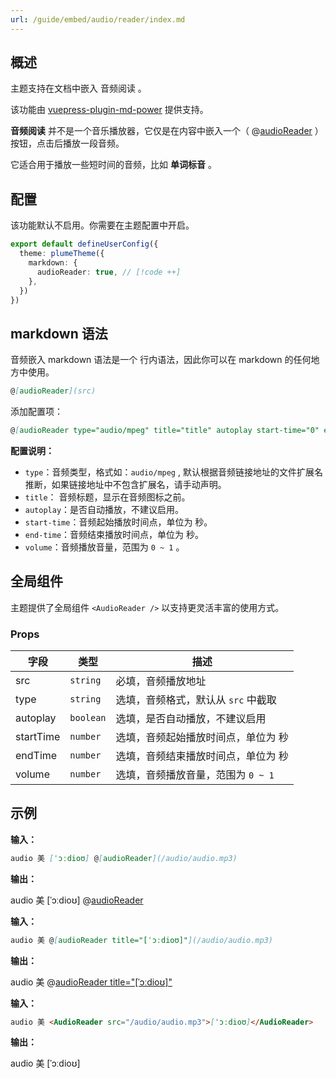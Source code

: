 ```yaml
---
url: /guide/embed/audio/reader/index.md
---
```

## 概述

主题支持在文档中嵌入 音频阅读 。

该功能由 [vuepress-plugin-md-power](../../config/plugins/markdown-power.md) 提供支持。

**音频阅读** 并不是一个音乐播放器，它仅是在内容中嵌入一个（ @[audioReader](https://sensearch.baidu.com/gettts?lan=en\&spd=3\&source=alading\&text=audio) ）按钮，点击后播放一段音频。

它适合用于播放一些短时间的音频，比如 **单词标音** 。

## 配置

该功能默认不启用。你需要在主题配置中开启。

```ts title=".vuepress/config.ts"
export default defineUserConfig({
  theme: plumeTheme({
    markdown: {
      audioReader: true, // [!code ++]
    },
  })
})
```

## markdown 语法

音频嵌入 markdown 语法是一个 行内语法，因此你可以在 markdown 的任何地方中使用。

```md
@[audioReader](src)
```

添加配置项：

```md
@[audioReader type="audio/mpeg" title="title" autoplay start-time="0" end-time="10" volume="0.7"](src)
```

**配置说明：**

* `type`：音频类型，格式如：`audio/mpeg` ,
  默认根据音频链接地址的文件扩展名推断，如果链接地址中不包含扩展名，请手动声明。
* `title`： 音频标题，显示在音频图标之前。
* `autoplay`：是否自动播放，不建议启用。
* `start-time`：音频起始播放时间点，单位为 秒。
* `end-time`：音频结束播放时间点，单位为 秒。
* `volume`：音频播放音量，范围为 `0 ~ 1` 。

## 全局组件

主题提供了全局组件 `<AudioReader />` 以支持更灵活丰富的使用方式。

### Props

| 字段      | 类型      | 描述                                |
| --------- | --------- | ----------------------------------- |
| src       | `string`  | 必填，音频播放地址                  |
| type      | `string`  | 选填，音频格式，默认从 `src` 中截取 |
| autoplay  | `boolean` | 选填，是否自动播放，不建议启用      |
| startTime | `number`  | 选填，音频起始播放时间点，单位为 秒 |
| endTime   | `number`  | 选填，音频结束播放时间点，单位为 秒 |
| volume    | `number`  | 选填，音频播放音量，范围为 `0 ~ 1`  |

## 示例

**输入：**

```md
audio 美 [ˈɔːdioʊ] @[audioReader](/audio/audio.mp3)
```

**输出：**

audio 美 \[ˈɔːdioʊ] @[audioReader](https://sensearch.baidu.com/gettts?lan=en\&spd=3\&source=alading\&text=audio)

**输入：**

```md
audio 美 @[audioReader title="[ˈɔːdioʊ]"](/audio/audio.mp3)
```

**输出：**

audio 美 @[audioReader title="\[ˈɔːdioʊ\]"](https://sensearch.baidu.com/gettts?lan=en\&spd=3\&source=alading\&text=audio)

**输入：**

```md
audio 美 <AudioReader src="/audio/audio.mp3">[ˈɔːdioʊ]</AudioReader>
```

**输出：**

audio 美 \[ˈɔːdioʊ]

